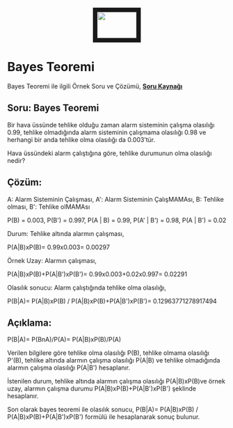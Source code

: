 <p align="center">
<a href="https://colab.research.google.com/drive/1aLQmoL3Yu-UhQek108eJjTICwzU4Wpl6" target="_blank">
 <img src="https://colab.research.google.com/assets/colab-badge.svg" width="90" height="60" border="10" />
</a>
</p>                   

# Bayes Teoremi
Bayes Teoremi ile ilgili Örnek Soru ve Çözümü,  [**Soru Kaynağı**](http://www.baskent.edu.tr/~iserdem/dersler/258/Bolum2.pdf)

## Soru: Bayes Teoremi

Bir hava üssünde tehlike olduğu zaman alarm sisteminin çalışma olasılığı 0.99, tehlike olmadığında alarm sisteminin çalışmama olasılığı 0.98 ve herhangi bir anda tehlike olma olasılığı da 0.003’tür. 

Hava üssündeki alarm çalıştığına göre, tehlike durumunun olma olasılığı nedir?

## Çözüm:

A: Alarm Sisteminin Çalışması, A': Alarm Sisteminin ÇalışMAMAsı, B: Tehlike olması, B': Tehlike olMAMAsı

P(B) = 0.003, P(B') = 0.997, P(A | B) = 0.99, P(A' | B') = 0.98, P(A | B') = 0.02

Durum: Tehlike altında alarmın çalışması,

P(A|B)xP(B)= 0.99x0.003= 0.00297

Örnek Uzay: Alarmın çalışması,

P(A|B)xP(B)+P(A|B')xP(B')= 0.99x0.003+0.02x0.997= 0.02291

Olasılık sonucu: Alarm çalıştığında tehlike olma olasılığı,

P(B|A)= P(A|B)xP(B) / P(A|B)xP(B)+P(A|B')xP(B')= 0.12963771278917494

## Açıklama:

P(B|A)= P(BnA)/P(A)= P(A|B)xP(B)/P(A)

Verilen bilgilere göre tehlike olma olasılığı P(B), tehlike olmama olasılığı P'(B), tehlike altında alarmın çalışma olasılığı P(A|B) ve tehlike olmadığında alarmın çalışma olasılığı P(A|B') hesaplanır.

İstenilen durum, tehlike altında alarmın çalışma olasılığı P(A|B)xP(B)ve örnek uzay, alarmın çalışma durumu P(A|B)xP(B)+P(A|B')xP(B') şeklinde hesaplanır.

Son olarak bayes teoremi ile olasılık sonucu, P(B|A)= P(A|B)xP(B) / P(A|B)xP(B)+P(A|B')xP(B') formülü ile hesaplanarak sonuç bulunur.
